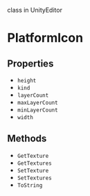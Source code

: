 class in UnityEditor
# PlatformIcon

## Properties
- `height`
- `kind`
- `layerCount`
- `maxLayerCount`
- `minLayerCount`
- `width`
## Methods
- `GetTexture`
- `GetTextures`
- `SetTexture`
- `SetTextures`
- `ToString`
